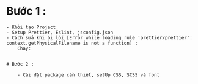 # Bước 1 :

    - Khởi tạo Project
    - Setup Prettier, Eslint, jsconfig.json
    - Cách sửa khi bị lỗi [Error while loading rule 'prettier/prettier': context.getPhysicalFilename is not a function] :
    	Chạy:

```yarn upgrade -R eslint

# Bước 2 :

  	- Cài đặt package cần thiết, setUp CSS, SCSS và font
```
